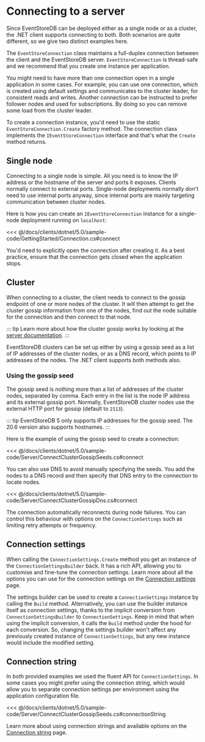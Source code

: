 # Connecting to a server

Since EventStoreDB can be deployed either as a single node or as a cluster, the .NET client supports connecting to both. Both scenarios are quite different, so we give two distinct examples here.

The `EventStoreConnection` class maintains a full-duplex connection between the client and the EventStoreDB server. `EventStoreConnection` is thread-safe and we recommend that you create one instance per application.

You might need to have more than one connection open in a single application in some cases. For example, you can use one connection, which is created using default settings and communicates to the cluster leader, for consistent reads and writes. Another connection can be instructed to prefer follower nodes and used for subscriptions. By doing so you can remove some load from the cluster leader.

To create a connection instance, you'd need to use the static `EventStoreConnection.Create` factory method. The connection class implements the `IEventStoreConnection` interface and that's what the `Create` method returns.

## Single node

Connecting to a single node is simple. All you need is to know the IP address or the hostname of the server and ports it exposes. Clients normally connect to external ports. Single-node deployments normally don't need to use internal ports anyway, since internal ports are mainly targeting communication between cluster nodes.

Here is how you can create an `IEventStoreConnection` instance for a single-node deployment running on `localhost`:

<<< @/docs/clients/dotnet/5.0/sample-code/GettingStarted/Connection.cs#connect

You'd need to explicitly open the connection after creating it. As a best practice, ensure that the connection gets closed when the application stops.

## Cluster

When connecting to a cluster, the client needs to connect to the gossip endpoint of one or more nodes of the cluster. It will then attempt to get the cluster gossip information from one of the nodes, find out the node suitable for the connection and then connect to that node.

::: tip
Learn more about how the cluster gossip works by looking at the [server documentation](/docs/server/5.0.9/server/clustering/gossip.md).
:::

EventStoreDB clusters can be set up either by using a gossip seed as a list of IP addresses of the cluster nodes, or as a DNS record, which points to IP addresses of the nodes. The .NET client supports both methods also.

### Using the gossip seed

The gossip seed is nothing more than a list of addresses of the cluster nodes, separated by comma. Each entry in the list is the node IP address and its external gossip port. Normally, EventStoreDB cluster nodes use the external HTTP port for gossip (default to `2113`).

::: tip
EventStoreDB 5 only supports IP addresses for the gossip seed. The 20.6 version also supports hostnames.
:::

Here is the example of using the gossip seed to create a connection:

<<< @/docs/clients/dotnet/5.0/sample-code/Server/ConnectClusterGossipSeeds.cs#connect

You can also use DNS to avoid manually specifying the seeds. You add the nodes to a DNS record and then specify that DNS entry to the connection to locate nodes.

<<< @/docs/clients/dotnet/5.0/sample-code/Server/ConnectClusterGossipDns.cs#connect

The connection automatically reconnects during node failures. You can control this behaviour with options on the `ConnectionSettings` such as limiting retry attempts or frequency.

## Connection settings

When calling the `ConnectionSettings.Create` method you get an instance of the `ConnectionSettingsBuilder` back. It has a rich API, allowing you to customise and fine-tune the connection settings. Learn more about all the options you can use for the connection settings on the [Connection settings](options.md) page.

The settings builder can be used to create a `ConnectionSettings` instance by calling the `Build` method. Alternatively, you can use the builder instance itself as connection settings, thanks to the implicit conversion from `ConnectionSettingsBuilder` to `ConnectionSettings`. Keep in mind that when using the implicit conversion, it calls the `Build` method under the hood for each conversion. So, changing the settings builder won't affect any previously created instance of `ConnectionSettings`, but any new instance would include the modified setting.

## Connection string

In both provided examples we used the fluent API for `ConnectionSettings`. In some cases you might prefer using the connection string, which would allow you to separate connection settings per environment using the application configuration file.

<<< @/docs/clients/dotnet/5.0/sample-code/Server/ConnectClusterGossipSeeds.cs#connectionString

Learn more about using connection strings and available options on the [Connection string](connection-string.md) page.


